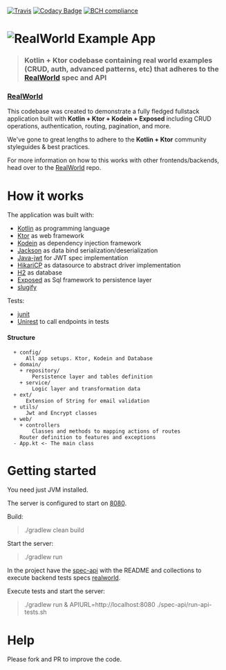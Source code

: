 [![Travis](https://img.shields.io/travis/Rudge/kotlin-ktor-realworld-example-app.svg)](https://travis-ci.org/Rudge/kotlin-ktor-realworld-example-app/builds)
[![Codacy Badge](https://api.codacy.com/project/badge/Grade/5b6503dfa3024a0dbbf173e333f80bcf)](https://app.codacy.com/app/Rudge/kotlin-ktor-realworld-example-app?utm_source=github.com&utm_medium=referral&utm_content=Rudge/kotlin-ktor-realworld-example-app&utm_campaign=Badge_Grade_Dashboard)
[![BCH compliance](https://bettercodehub.com/edge/badge/Rudge/kotlin-ktor-realworld-example-app?branch=master)](https://bettercodehub.com/)

# ![RealWorld Example App](logo.png)

> ### Kotlin + Ktor codebase containing real world examples (CRUD, auth, advanced patterns, etc) that adheres to the [RealWorld](https://github.com/gothinkster/realworld) spec and API

### [RealWorld](https://github.com/gothinkster/realworld)

This codebase was created to demonstrate a fully fledged fullstack application built with **Kotlin + Ktor + Kodein + Exposed** including CRUD operations, authentication, routing, pagination, and more.

We've gone to great lengths to adhere to the **Kotlin + Ktor** community styleguides & best practices.

For more information on how to this works with other frontends/backends, head over to the [RealWorld](https://github.com/gothinkster/realworld) repo.

# How it works

The application was built with:

  - [Kotlin](https://github.com/JetBrains/kotlin) as programming language
  - [Ktor](https://github.com/ktorio/ktor) as web framework
  - [Kodein](https://github.com/Kodein-Framework/Kodein-DI) as dependency injection framework
  - [Jackson](https://github.com/FasterXML/jackson-module-kotlin) as data bind serialization/deserialization
  - [Java-jwt](https://github.com/auth0/java-jwt) for JWT spec implementation
  - [HikariCP](https://github.com/brettwooldridge/HikariCP) as datasource to abstract driver implementation
  - [H2](https://github.com/h2database/h2database) as database
  - [Exposed](https://github.com/JetBrains/Exposed) as Sql framework to persistence layer
  - [slugify](https://github.com/slugify/slugify)

Tests:

  - [junit](https://github.com/junit-team/junit4)
  - [Unirest](https://github.com/Kong/unirest-java) to call endpoints in tests

#### Structure
      + config/
          All app setups. Ktor, Kodein and Database
      + domain/
        + repository/
            Persistence layer and tables definition
        + service/
            Logic layer and transformation data
      + ext/
          Extension of String for email validation
      + utils/
          Jwt and Encrypt classes
      + web/
        + controllers
            Classes and methods to mapping actions of routes
        Router definition to features and exceptions
      - App.kt <- The main class

# Getting started

You need just JVM installed.

The server is configured to start on [8080](http://localhost:7000).

Build:
> ./gradlew clean build

Start the server:
> ./gradlew run

In the project have the [spec-api](https://github.com/Rudge/kotlin-ktor-realworld-example-app/tree/master/spec-api) with the README and collections to execute backend tests specs [realworld](https://github.com/gothinkster/realworld).

Execute tests and start the server:

> ./gradlew run & APIURL=http://localhost:8080 ./spec-api/run-api-tests.sh

# Help

Please fork and PR to improve the code.
